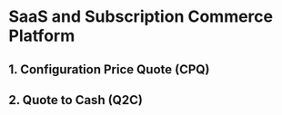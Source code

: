 # SaaS and Subscription Commerce Platform

## 1. Configuration Price Quote (CPQ)




## 2. Quote to Cash (Q2C) 
